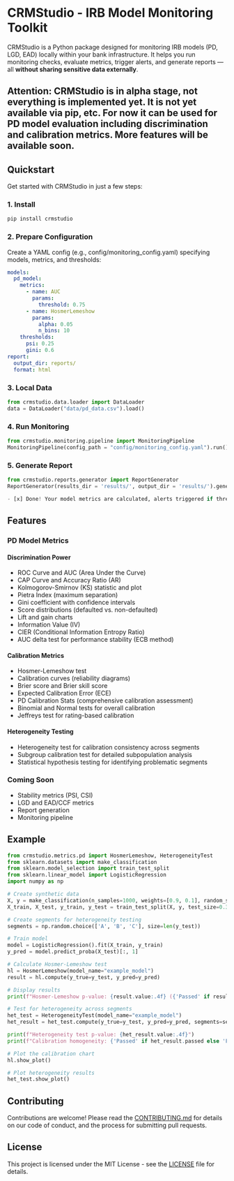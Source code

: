 # CRMStudio - IRB Model Monitoring Toolkit

CRMStudio is a Python package designed for monitoring IRB models (PD, LGD, EAD) locally within your bank infrastructure. It helps you run monitoring checks, evaluate metrics, trigger alerts, and generate reports — all **without sharing sensitive data externally**.

Attention: CRMStudio is in alpha stage, not everything is implemented yet. It is not yet available via pip, etc. For now it can be used for PD model evaluation including discrimination and calibration metrics. More features will be available soon.
---

## Quickstart

Get started with CRMStudio in just a few steps:

### 1. Install

```bash
pip install crmstudio
```

### 2. Prepare Configuration

Create a YAML config (e.g., config/monitoring_config.yaml) specifying models, metrics, and thresholds:

```yaml
models:
  pd_model:
    metrics: 
      - name: AUC
        params:
          threshold: 0.75
      - name: HosmerLemeshow
        params:
          alpha: 0.05
          n_bins: 10
    thresholds:
      psi: 0.25
      gini: 0.6
report:
  output_dir: reports/
  format: html
```

### 3. Local Data

```python
from crmstudio.data.loader import DataLoader
data = DataLoader("data/pd_data.csv").load()
```

### 4. Run Monitoring

```python
from crmstudio.monitoring.pipeline import MonitoringPipeline
MonitoringPipeline(config_path = "config/monitoring_config.yaml").run()
```

### 5. Generate Report

```python
from crmstudio.reports.generator import ReportGenerator
ReportGenerator(results_dir = 'results/', output_dir = 'results/').generate()

- [x] Done! Your model metrics are calculated, alerts triggered if thresholds are exceeded, and reports are ready.
```

## Features

### PD Model Metrics

#### Discrimination Power
- ROC Curve and AUC (Area Under the Curve)
- CAP Curve and Accuracy Ratio (AR)
- Kolmogorov-Smirnov (KS) statistic and plot
- Pietra Index (maximum separation)
- Gini coefficient with confidence intervals
- Score distributions (defaulted vs. non-defaulted)
- Lift and gain charts
- Information Value (IV)
- CIER (Conditional Information Entropy Ratio)
- AUC delta test for performance stability (ECB method)

#### Calibration Metrics
- Hosmer-Lemeshow test
- Calibration curves (reliability diagrams)
- Brier score and Brier skill score
- Expected Calibration Error (ECE)
- PD Calibration Stats (comprehensive calibration assessment)
- Binomial and Normal tests for overall calibration
- Jeffreys test for rating-based calibration

#### Heterogeneity Testing
- Heterogeneity test for calibration consistency across segments
- Subgroup calibration test for detailed subpopulation analysis
- Statistical hypothesis testing for identifying problematic segments

### Coming Soon
- Stability metrics (PSI, CSI)
- LGD and EAD/CCF metrics
- Report generation
- Monitoring pipeline

## Example

```python
from crmstudio.metrics.pd import HosmerLemeshow, HeterogeneityTest
from sklearn.datasets import make_classification
from sklearn.model_selection import train_test_split
from sklearn.linear_model import LogisticRegression
import numpy as np

# Create synthetic data
X, y = make_classification(n_samples=1000, weights=[0.9, 0.1], random_state=42)
X_train, X_test, y_train, y_test = train_test_split(X, y, test_size=0.3)

# Create segments for heterogeneity testing
segments = np.random.choice(['A', 'B', 'C'], size=len(y_test))

# Train model
model = LogisticRegression().fit(X_train, y_train)
y_pred = model.predict_proba(X_test)[:, 1]

# Calculate Hosmer-Lemeshow test
hl = HosmerLemeshow(model_name="example_model")
result = hl.compute(y_true=y_test, y_pred=y_pred)

# Display results
print(f"Hosmer-Lemeshow p-value: {result.value:.4f} ({'Passed' if result.passed else 'Failed'})")

# Test for heterogeneity across segments
het_test = HeterogeneityTest(model_name="example_model")
het_result = het_test.compute(y_true=y_test, y_pred=y_pred, segments=segments)

print(f"Heterogeneity test p-value: {het_result.value:.4f}")
print(f"Calibration homogeneity: {'Passed' if het_result.passed else 'Failed'}")

# Plot the calibration chart
hl.show_plot()

# Plot heterogeneity results
het_test.show_plot()
```

## Contributing

Contributions are welcome! Please read the [CONTRIBUTING.md](CONTRIBUTING.md) for details on our code of conduct, and the process for submitting pull requests.

## License

This project is licensed under the MIT License - see the [LICENSE](LICENSE) file for details.

